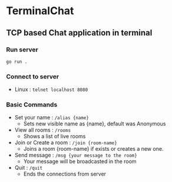 # TerminalChat

## TCP based Chat application in terminal

### Run server
`go run .`

### Connect to server
 - Linux : `telnet localhost 8080`

### Basic Commands
 - Set your name : `/alias {name}`
   - Sets new visible name as {name}, default was Anonymous
 - View all rooms : `/rooms`
   - Shows a list of live rooms
 - Join or Create a room : `/join {room-name}`
   - Joins a room {room-name} if exists or creates a new one.
 - Send message : `/msg {your message to the room}`
   - Your message will be broadcasted in the room
 - Quit : `/quit`
   - Ends the connections from server
